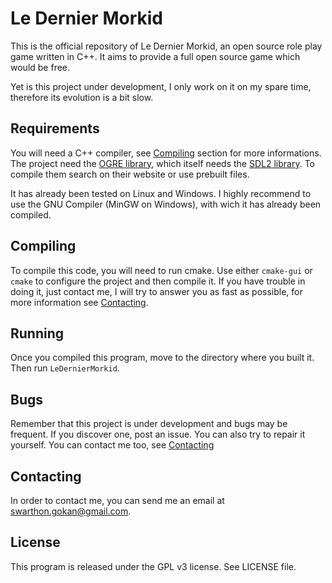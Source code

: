 # Le Dernier Morkid

This is the official repository of Le Dernier Morkid, an open source role play game written in C++.
It aims to provide a full open source game which would be free.

Yet is this project under development, I only work on it on my spare time, therefore its evolution is a bit slow.

## Requirements

You will need a C++ compiler, see [Compiling](Compiling) section for more informations.  The project need the [OGRE library](http://ogre3d.org), which itself needs the [SDL2 library](http://libsdl.org/). To compile them search on their website or use prebuilt files.

It has already been tested on Linux and Windows. I highly recommend to use the GNU Compiler (MinGW on Windows), with wich it has already been compiled.

## Compiling

To compile this code, you will need to run cmake. Use either `cmake-gui` or `cmake` to configure the project and then compile it. If you have trouble in doing it, just contact me, I will try to answer you as fast as possible, for more information see [Contacting](Contacting).

## Running

Once you compiled this program, move to the directory where you built it. Then run `LeDernierMorkid`.

## Bugs

Remember that this project is under development and bugs may be frequent. If you discover one, post an issue. You can also try to repair it yourself. You can contact me too, see [Contacting](Contacting)

## Contacting

In order to contact me, you can send me an email at swarthon.gokan@gmail.com.

## License

This program is released under the GPL v3 license. See LICENSE file.
